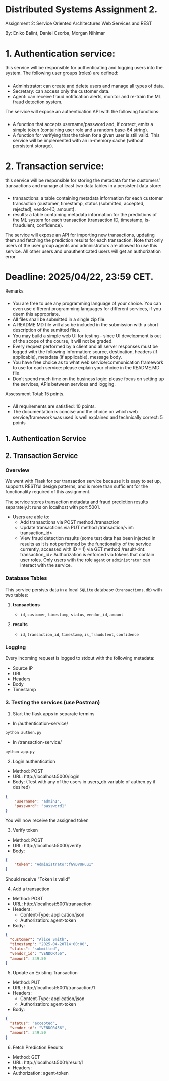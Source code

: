 # Distributed Systems Assignment 2.
Assignment 2: Service Oriented Architectures Web Services and REST

By: Eniko Balint, Daniel Csorba, Morgan Nihlmar

# 1. Authentication service: 
this service will be responsible for authenticating and logging users into the
system. The following user groups (roles) are defined:
###
* Administrator: can create and delete users and manage all types of data.
* Secretary: can access only the customer data.
* Agent: can receive fraud notification alerts, monitor and re-train the ML fraud detection system.

The service will expose an authentication API with the following functions:
###
* A function that accepts username/password and, if correct, emits a simple token (containing user
role and a random base-64 string).
* A function for verifying that the token for a given user is still valid.
This service will be implemented with an in-memory cache (without persistent storage).
# 2. Transaction service: 
this service will be responsible for storing the metadata for the customers’ transactions and manage at least two data tables in a persistent data store:
###
* transactions: a table containing metadata information for each customer transaction (customer,
timestamp, status (submitted, accepted, rejected), vendor-ID, amount).
* results: a table containing metadata information for the predictions of the ML system for each
transaction (transaction ID, timestamp, is-fraudulent, confidence).

The service will expose an API for importing new transactions, updating them and fetching the prediction
results for each transaction. Note that only users of the user group agents and administrators are allowed
to use this service. All other users and unauthenticated users will get an authorization error.
# Deadline: 2025/04/22, 23:59 CET.

Remarks
###
* You are free to use any programming language of your choice. You can even use different programming
languages for different services, if you deem this appropriate.
* All files shall be submitted in a single zip file.
* A README.MD file will also be included in the submission with a short description of the sumitted files.
* You may build a simple web UI for testing - since UI development is out of the scope of the course, it
will not be graded.
* Every request performed by a client and all server responses must be logged with the following information: source, destination, headers (if applicable), metadata (if applicable), message body.
* You have free choice as to what web service/communication framework to use for each service: please
explain your choice in the README.MD file.
* Don’t spend much time on the business logic: please focus on setting up the services, APIs between
services and logging.


Assessment
Total: 15 points.
###
* All requirements are satisfied: 10 points.
* The documentation is concise and the choice on which web service/framework was used is well explained
and technically correct: 5 points

## 1. Authentication Service




## 2. Transaction Service

### Overview

We went with Flask for our transaction service because it is easy to set up, supports RESTful design patterns, and is more than sufficient for the functionality required of this assignment.

The service stores transaction metadata and fraud prediction results separately.It runs on localhost with port 5001. 
- Users are able to:
    - Add transactions via POST method /transaction
    - Update transactions via PUT method /transaction/<int: transaction_id>
    - View fraud detection results (some test data has been injected in results as it is not performed by the functionality of the service currently, accessed with ID = 1) via GET method /result/<int: transaction_id>
Authorization is enforced via tokens that contain user roles. Only users with the role `agent` or `administrator` can interact with the service.

### Database Tables

This service persists data in a local `SQLite` database (`transactions.db`) with two tables:

1. **transactions**
   - `id`, `customer`, `timestamp`, `status`, `vendor_id`, `amount`

2. **results**
   - `id`, `transaction_id`, `timestamp`, `is_fraudulent`, `confidence`


### Logging
Every incoming request is logged to stdout with the following metadata:
- Source IP
- URL
- Headers
- Body
- Timestamp

### 3. Testing the services (use Postman)

1. Start the flask apps in separate termins
* In /authentication-service/
```bash
python authen.py
```
* In /transaction-service/
```bash
python app.py
```

2. Login authentication
- Method: POST
- URL: http://localhost:5000/login
- Body: (Test with any of the users in users_db variable of authen.py if desired)
```json
{
    "username": "admin1",
    "password": "password1"
}
```
You will now receive the assigned token

3. Verify token
- Method: POST
- URL: http://localhost:5000/verify
- Body:
```json (Use the one received from previous step)
{
    "token": "Administrator:fGVDVUHuu1"
}
```
Should receive "Token is valid"

4. Add a transaction
- Method: POST
- URL: http://localhost:5001/transaction
- Headers: 
    - Content-Type: application/json
    - Authorization: agent-token
- Body:
```json
{
  "customer": "Alice Smith",
  "timestamp": "2025-04-20T14:00:00",
  "status": "submitted",
  "vendor_id": "VENDOR456",
  "amount": 349.50
}
```

5. Update an Existing Transaction
- Method: PUT
- URL: http://localhost:5001/transaction/1
- Headers:
    - Content-Type: application/json
    - Authorization: agent-token
- Body:
```json
{
  "status": "accepted",
  "vendor_id": "VENDOR456",
  "amount": 349.50
}
```

6. Fetch Prediction Results
- Method: GET
- URL: http://localhost:5001/result/1
- Headers:
- Authorization: agent-token